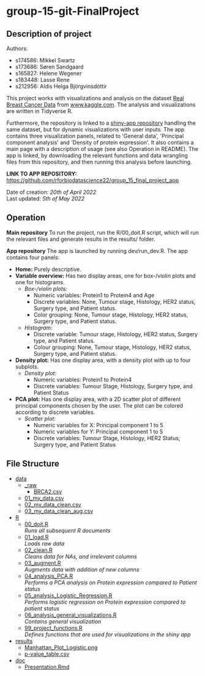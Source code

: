 # group-15-git-FinalProject

## Description of project

Authors:

-   s174586: Mikkel Swartz
-   s173686: Søren Sandgaard
-   s165827: Helene Wegener
-   s183448: Lasse Rene
-   s212956: Aldis Helga Björgvinsdóttir

This project works with visualizations and analysis on the dataset [Real Breast Cancer Data](https://www.kaggle.com/datasets/amandam1/breastcancerdataset/discussion?resource=download&fbclid=IwAR0XJfeVbma_2KhCVVmfCBzy2i7bya_TTCP7LWwK-8PWMkE1watNLZyu3wg) from www.kaggle.com.
The analysis and visualizations are written in Tidyverse R.

Furthermore, the repository is linked to a [shiny-app repository](https://github.com/rforbiodatascience22/group_15_final_project_app) handling the same dataset, but for dynamic visualizations with user inputs.
The app contains three visualization panels, related to 'General data', 'Principal component analysis' and 'Density of protein expression'. It also contains a main page with a description of usage (see also Operation in README).
The app is linked, by downloading the relevant functions and data wrangling files from this repository, and then running this analysis before launching.

**LINK TO APP REPOSITORY:** https://github.com/rforbiodatascience22/group_15_final_project_app

Date of creation: *20th of April 2022*\
Last updated: *5th of May 2022*

## Operation

**Main repository**
To run the project, run the R/00_doit.R script, which will run the relevant files and generate results in the results/ folder.

**App repository**
The app is launched by running dev/run_dev.R.
The app contains four panels:
- **Home:** Purely descriptive.
- **Variable overview:** Has two display areas, one for box-/violin plots and one for histograms.
    - *Box-/violin plots:*
        - Numeric variables: Protein1 to Protein4 and Age
        - Discrete variables: None, Tumour stage, Histology, HER2 status, Surgery type, and Patient status.
        - Color grouping: None, Tumour stage, Histology, HER2 status, Surgery type, and Patient status.
    - *Histogram:*
        - Discrete variable: Tumour stage, Histology, HER2 status, Surgery type, and Patient status.
        - Colour grouping: None, Tumour stage, Histology, HER2 status, Surgery type, and Patient status.
- **Density plot:** Has one display area, with a density plot with up to four subplots.
    - *Density plot:*
        - Numeric variables: Protein1 to Protein4
        - Discrete variables: Tumour Stage, Histology, Surgery type, and Patient Status
- **PCA plot:** Has one display area, with a 2D scatter plot of different principal components chosen by the user. The plot can be colored according to discrete variables.
    - *Scatter plot:*
        - Numeric variables for X: Principal component 1 to 5
        - Numeric variables for Y: Principal component 1 to 5
        - Discrete variables: Tumour Stage, Histology, HER2 Status, Surgery type, and Patient Status


## File Structure

-   [data](./data)
    -   [\_raw](./data/_raw)
        -   [BRCA2.csv](./data/_raw/BRCA2.csv)
    -   [01_my_data.csv](./data/01_my_data.csv)
    -   [02_my_data_clean.csv](./data/01_my_data_clean.csv)
    -   [03_my_data_clean_aug.csv](./data/01_my_data_clean_aug.csv)
-   [R](./R)
    -   [00_doit.R](./R/00_doit.R)\
    *Runs all subsequent R documents*
    -   [01_load.R](./R/01_load.R)\
    *Loads raw data*
    -   [02_clean.R](./R/02_clean.R)\
    *Cleans data for NAs, and irrelevant columns*
    -   [03_augment.R](./R/03_augment.R)\
    *Augments data with addition of new columns*
    -   [04_analysis_PCA.R](./R/04_analysis_PCA.R)\
    *Performs a PCA analysis on Protein expression compared to Patient status*
    -   [05_analysis_Logistic_Regression.R](./R/05_analysis_Logistic_Regression.R)\
    *Performs logistic regression on Protein expression compared to patient status*
    -   [06_analysis_general_visualizations.R](./R/06_analysis_general_visualizations.R)\
    *Contains general visualization*
    -   [99_project_functions.R](./R/99_project_functions.R)\
    *Defines functions that are used for visualizations in the shiny app*
-   [results](./results)
    -   [Manhattan_Plot_Logistic.png](./results/Manhattan_Plot_Logistic.png)
    -   [p-value_table.csv](./results/p-value_table.csv)
-   [doc](./doc)
    -   [Presentation.Rmd](./doc/Presentation.Rmd)
